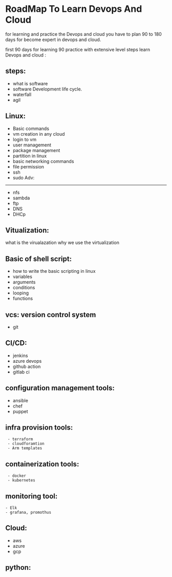 RoadMap To Learn Devops And Cloud
==================================

for learning and practice the Devops and cloud you have to plan 90 to 180 days for become expert in devops and cloud.

first 90 days for learning 
90 practice with extensive level
steps learn Devops and cloud :

steps:
-------
  - what is software
  - software Development life cycle.
  - waterfall
  - agil 

Linux:
------
 - Basic commands
 - vm creation in any cloud 
 - login to vm
 - user management
 - package management
 - partition in linux
 - basic networking commands
 - file permission
 - ssh
 - sudo
Adv:
----
  - nfs
  - sambda
  - ftp
  - DNS
  - DHCp

Vitualization:
--------------
  what is the virualazation
  why we use the virtualization

Basic of shell script:
-----------------------
  - how to write the basic scripting in linux
  - variables
  - arguments
  - conditions
  - looping
  - functions

vcs: version control system
----
 - git

CI/CD:
------
  - jenkins
  - azure devops
  - github action
  - gitlab ci

configuration management tools:
-------------------------------
   - ansible 
   - chef
   - puppet

infra provision tools:
----------------------
     - terraform
     - cloudforamtion
     - Arm templates

containerization tools:
-----------------------
     - docker
     - kubernetes

monitoring tool:
-------------------
    - Elk
    - grafana, promothus

Cloud:
------
  - aws 
  - azure
  - gcp

python:
-------




